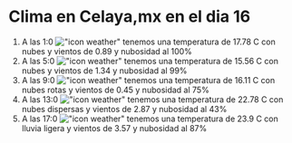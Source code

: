 # Clima en Celaya,mx en el dia 16

1. A las 1:0 !["icon weather"](http://openweathermap.org/img/w/04n.png) tenemos una temperatura de 17.78 C con nubes y  vientos de 0.89 y nubosidad al 100%
1. A las 5:0 !["icon weather"](http://openweathermap.org/img/w/04n.png) tenemos una temperatura de 15.56 C con nubes y  vientos de 1.34 y nubosidad al 99%
1. A las 9:0 !["icon weather"](http://openweathermap.org/img/w/04d.png) tenemos una temperatura de 16.11 C con nubes rotas y  vientos de 0.45 y nubosidad al 75%
1. A las 13:0 !["icon weather"](http://openweathermap.org/img/w/03d.png) tenemos una temperatura de 22.78 C con nubes dispersas y  vientos de 2.87 y nubosidad al 43%
1. A las 17:0 !["icon weather"](http://openweathermap.org/img/w/10d.png) tenemos una temperatura de 23.9 C con lluvia ligera y  vientos de 3.57 y nubosidad al 87%
